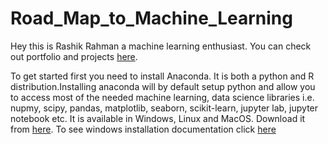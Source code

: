 # Road_Map_to_Machine_Learning

Hey this is Rashik Rahman a machine learning enthusiast. You can check out portfolio and projects [here](https://rashikrahman.github.io/Website/).


To get started first you need to install Anaconda. It is both a python and R distribution.Installing anaconda will by default setup python and allow you to access most of the needed machine learning, data science libraries i.e. nupmy, scipy, pandas, matplotlib, seaborn, scikit-learn, jupyter lab, jupyter notebook etc. It is available in Windows, Linux and MacOS. Download it from [here](https://www.anaconda.com/products/individual). To see windows installation documentation click [here](https://docs.anaconda.com/anaconda/install/windows/)